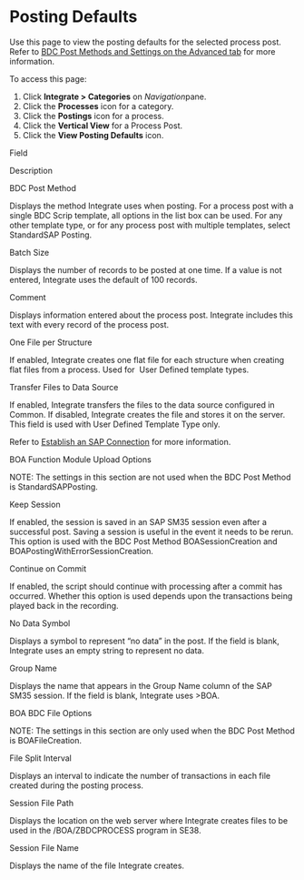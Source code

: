 # Posting Defaults

<div class="use">

Use this page to view the posting defaults for the selected process
post. Refer to [BDC Post Methods and Settings on the Advanced
tab](../Page_Desc/BDCPostMethodsSettingsAdvTab.htm) for more
information.

</div>

To access this page:

1.  Click <span style="font-weight: bold;">Integrate \>
    </span>**Categories** on *Navigation*<span>pane</span>.
2.  Click the **Processes** icon for a category.
3.  Click the **Postings** icon for a process.
4.  Click the **Vertical View** for a Process Post.
5.  Click the **View Posting Defaults** icon.

Field

Description

BDC Post Method

Displays the method Integrate uses when posting. For a process post with
a single BDC Scrip template, all options in the list box can be used.
For any other template type, or for any process post with multiple
templates, select StandardSAP Posting.  

Batch Size

Displays the number of records to be posted at one time. If a value is
not entered, Integrate uses the default of 100 records.

Comment

Displays information entered about the process post. Integrate includes
this text with every record of the process post.

One File per Structure

If enabled, Integrate creates one flat file for each structure when
creating flat files from a process. Used for  User Defined template
types.

Transfer Files to Data Source

If enabled, Integrate transfers the files to the data source configured
in Common. If disabled, Integrate creates the file and stores it on the
server. This field is used with User Defined Template Type only.

Refer to [Establish an SAP
Connection](../../Common/Use_Cases/Establish_a_Connection_to_a_target_system_Overview.htm)
for more information.

BOA Function Module Upload Options

NOTE: The settings in this section are not used when the BDC Post Method
is StandardSAPPosting.

Keep Session

If enabled, the session is saved in an SAP SM35 session even after a
successful post. Saving a session is useful in the event it needs to be
rerun. This option is used with the BDC Post Method BOASessionCreation
and BOAPostingWithErrorSessionCreation.

Continue on Commit

If enabled, the script should continue with processing after a commit
has occurred. Whether this option is used depends upon the transactions
being played back in the recording.

No Data Symbol

Displays a symbol to represent “no data” in the post. If the field is
blank, Integrate uses an empty string to represent no data.

Group Name

Displays the name that appears in the Group Name column of the SAP SM35
session. If the field is blank, Integrate uses \>BOA.

BOA BDC File Options

NOTE: The settings in this section are only used when the BDC Post
Method is BOAFileCreation.

File Split Interval

Displays an interval to indicate the number of transactions in each file
created during the posting process.

Session File Path

Displays the location on the web server where Integrate creates files to
be used in the /BOA/ZBDCPROCESS program in SE38.

Session File Name

Displays the name of the file Integrate creates.
